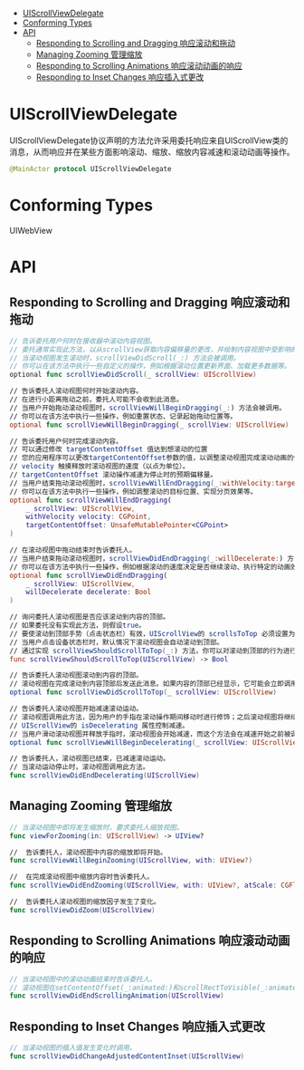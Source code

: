 <!-- TOC -->

- [UIScrollViewDelegate](#uiscrollviewdelegate)
- [Conforming Types](#conforming-types)
- [API](#api)
    - [Responding to Scrolling and Dragging 响应滚动和拖动](#responding-to-scrolling-and-dragging-%E5%93%8D%E5%BA%94%E6%BB%9A%E5%8A%A8%E5%92%8C%E6%8B%96%E5%8A%A8)
    - [Managing Zooming 管理缩放](#managing-zooming-%E7%AE%A1%E7%90%86%E7%BC%A9%E6%94%BE)
    - [Responding to Scrolling Animations 响应滚动动画的响应](#responding-to-scrolling-animations-%E5%93%8D%E5%BA%94%E6%BB%9A%E5%8A%A8%E5%8A%A8%E7%94%BB%E7%9A%84%E5%93%8D%E5%BA%94)
    - [Responding to Inset Changes 响应插入式更改](#responding-to-inset-changes-%E5%93%8D%E5%BA%94%E6%8F%92%E5%85%A5%E5%BC%8F%E6%9B%B4%E6%94%B9)

<!-- /TOC -->

# UIScrollViewDelegate

UIScrollViewDelegate协议声明的方法允许采用委托响应来自UIScrollView类的消息，从而响应并在某些方面影响滚动、缩放、缩放内容减速和滚动动画等操作。

```swift
@MainActor protocol UIScrollViewDelegate
```

# Conforming Types

UIWebView

# API

## Responding to Scrolling and Dragging 响应滚动和拖动

```swift
// 告诉委托用户何时在接收器中滚动内容视图。
// 委托通常实现此方法，以从scrollView获取内容偏移量的更改，并绘制内容视图中受影响的部分。
// 当滚动视图发生滚动时，scrollViewDidScroll(_:) 方法会被调用。
// 你可以在该方法中执行一些自定义的操作，例如根据滚动位置更新界面、加载更多数据等。
optional func scrollViewDidScroll(_ scrollView: UIScrollView)

// 告诉委托人滚动视图何时开始滚动内容。
// 在进行小距离拖动之前，委托人可能不会收到此消息。
// 当用户开始拖动滚动视图时，scrollViewWillBeginDragging(_:) 方法会被调用。
// 你可以在该方法中执行一些操作，例如重置状态、记录起始拖动位置等。
optional func scrollViewWillBeginDragging(_ scrollView: UIScrollView)

// 告诉委托用户何时完成滚动内容。
// 可以通过修改 targetContentOffset 值达到想滚动的位置
// 您的应用程序可以更改targetContentOffset参数的值，以调整滚动视图完成滚动动画的位置。
// velocity 触摸释放时滚动视图的速度（以点为单位）。
// targetContentOffset 滚动操作减速为停止时的预期偏移量。
// 当用户结束拖动滚动视图时，scrollViewWillEndDragging(_:withVelocity:targetContentOffset:) 方法会被调用。
// 你可以在该方法中执行一些操作，例如调整滚动的目标位置、实现分页效果等。
optional func scrollViewWillEndDragging(
    _ scrollView: UIScrollView,
    withVelocity velocity: CGPoint,
    targetContentOffset: UnsafeMutablePointer<CGPoint>
)

// 在滚动视图中拖动结束时告诉委托人。
// 当用户结束拖动滚动视图时，scrollViewDidEndDragging(_:willDecelerate:) 方法会被调用。
// 你可以在该方法中执行一些操作，例如根据滚动的速度决定是否继续滚动、执行特定的动画效果等。
optional func scrollViewDidEndDragging(
    _ scrollView: UIScrollView,
    willDecelerate decelerate: Bool
)

// 询问委托人滚动视图是否应该滚动到内容的顶部。
// 如果委托没有实现此方法，则假设true。
// 要使滚动到顶部手势（点击状态栏）有效，UIScrollView的 scrollsToTop 必须设置为true。
// 当用户点击设备状态栏时，默认情况下滚动视图会自动滚动到顶部。
// 通过实现 scrollViewShouldScrollToTop(_:) 方法，你可以对滚动到顶部的行为进行自定义控制。
func scrollViewShouldScrollToTop(UIScrollView) -> Bool

// 告诉委托人滚动视图滚动到内容的顶部。
// 滚动视图在完成滚动到内容顶部后发送此消息。如果内容的顶部已经显示，它可能会立即调用它。
optional func scrollViewDidScrollToTop(_ scrollView: UIScrollView)

// 告诉委托人滚动视图开始减速滚动运动。
// 滚动视图调用此方法，因为用户的手指在滚动操作期间移动时进行修饰；之后滚动视图将继续移动一小段距离。
// UIScrollView的 isDecelerating 属性控制减速。
// 当用户滑动滚动视图并释放手指时，滚动视图会开始减速，而这个方法会在减速开始之前被调用。
optional func scrollViewWillBeginDecelerating(_ scrollView: UIScrollView)

// 告诉委托人，滚动视图已结束，已减速滚动运动。
// 当滚动运动停止时，滚动视图调用此方法。
func scrollViewDidEndDecelerating(UIScrollView)

```

## Managing Zooming 管理缩放

```swift
// 当滚动视图中即将发生缩放时，要求委托人缩放视图。
func viewForZooming(in: UIScrollView) -> UIView?

//  告诉委托人，滚动视图中内容的缩放即将开始。
func scrollViewWillBeginZooming(UIScrollView, with: UIView?)

//  在完成滚动视图中缩放内容时告诉委托人。
func scrollViewDidEndZooming(UIScrollView, with: UIView?, atScale: CGFloat)

//  告诉委托人滚动视图的缩放因子发生了变化。
func scrollViewDidZoom(UIScrollView)

```

## Responding to Scrolling Animations 响应滚动动画的响应

```swift
// 当滚动视图中的滚动动画结束时告诉委托人。
// 滚动视图在setContentOffset(_:animated:)和scrollRectToVisible(_:animated:)方法的实现结束时调用此方法，但前提是请求动画。
func scrollViewDidEndScrollingAnimation(UIScrollView)

```

## Responding to Inset Changes 响应插入式更改

```swift
// 当滚动视图的插入值发生变化时调用。
func scrollViewDidChangeAdjustedContentInset(UIScrollView)

```
